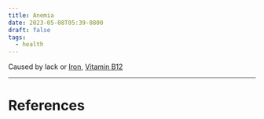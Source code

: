 ```yaml
---
title: Anemia
date: 2023-05-08T05:39-0800
draft: false
tags:
  - health
---
```


Caused by lack or [Iron](/notes/health/sickness/anemia/iron), [Vitamin B12](/notes/health/sickness/anemia/vitamin-b12)


---
# References
